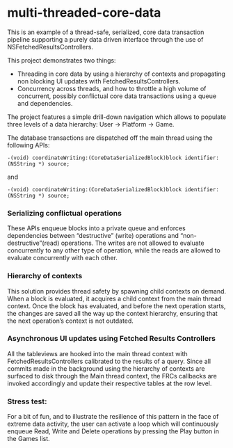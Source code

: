 # multi-threaded-core-data
This is an example of a thread-safe, serialized, core data transaction pipeline supporting a purely data driven interface through the use of NSFetchedResultsControllers.

This project demonstrates  two things:

*	Threading in core data by using a hierarchy of contexts and propagating non blocking UI updates with FetchedResultsControllers.
*	Concurrency across threads, and how to throttle a high volume of concurrent, possibly conflictual core data transactions using a queue and dependencies.


The project features a simple drill-down navigation which allows to populate three levels of a data hierarchy:
User -> Platform -> Game.

The database transactions are dispatched off the main thread using the following APIs:

```
-(void) coordinateWriting:(CoreDataSerializedBlock)block identifier: (NSString *) source;
```

and 

```
-(void) coordinateWriting:(CoreDataSerializedBlock)block identifier: (NSString *) source;
```


### Serializing conflictual operations
These APIs enqueue blocks into a private queue and enforces dependencies between “destructive” (write) operations and “non-destructive”(read) operations. The writes are not allowed to evaluate concurrently to any other type of operation, while the reads are allowed to evaluate concurrently with each other. 

### Hierarchy of contexts
This solution provides thread safety by spawning child contexts on demand. When a block is evaluated, it acquires a child context from the main thread context. Once the block has evaluated, and before the next operation starts, the changes are saved all the way up the context hierarchy, ensuring that the next operation’s context is not outdated. 

### Asynchronous UI updates using Fetched Results Controllers
All the tableviews are hooked into the main thread context with FetchedResultsControllers calibrated to the results of a query. Since all commits made in the background using the hierarchy of contexts are surfaced to disk through the Main thread context, the FRCs callbacks are invoked accordingly and update their respective tables at the row level. 

### Stress test:

For a bit of fun, and to illustrate the resilience of this pattern in the face of extreme data activity, the user can activate a loop which will continuously enqueue Read, Write and Delete operations by pressing the Play button in the Games list.
